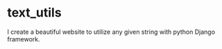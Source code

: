 # text_utils
I create a beautiful website to  utilize any given string  with python Django framework.
